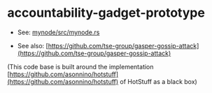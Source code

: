 # accountability-gadget-prototype

* See: [mynode/src/mynode.rs](mynode/src/mynode.rs)

* See also: [https://github.com/tse-group/gasper-gossip-attack](https://github.com/tse-group/gasper-gossip-attack)

(This code base is built around the implementation [https://github.com/asonnino/hotstuff](https://github.com/asonnino/hotstuff) of HotStuff as a black box)

